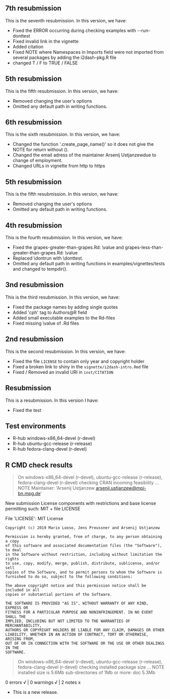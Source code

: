 ## 7th resubmission 

This is the seventh resubmission. In this version, we have:

* Fixed the ERROR occurring during checking examples with --run-donttest
* Fixed invalid link in the vignette
* Added citation
* Fixed NOTE where Namespaces in Imports field were not imported from several packages by adding the i2dash-pkg.R file
* changed T / F to TRUE / FALSE

## 5th resubmission 

This is the fifth resubmission. In this version, we have:

* Removed changing the user's options
* Omitted any default path in writing functions.


## 6th resubmission 

This is the sixth resubmission. In this version, we have:

* Changed the function '.create_page_name()' so it does not give the NOTE for return without ().
* Changed the email adress of the maintainer Arsenij Ustjanzewdue to change of employment.
* Changed URLs in vignette from http to https

## 5th resubmission 

This is the fifth resubmission. In this version, we have:

* Removed changing the user's options
* Omitted any default path in writing functions.


## 4th resubmission 

This is the fourth resubmission. In this version, we have:

* Fixed the grapes-greater-than-grapes.Rd: \value and grapes-less-than-greater-than-grapes.Rd: \value
* Replaced \dontrun with \donttest.
* Omitted any default path in writing functions in examples/vignettes/tests and changed to tempdir().

## 3nd resubmission 

This is the third resubmission. In this version, we have:

* Fixed the package names by adding single quotes
* Added 'cph' tag to Authors@R field
* Added small executable examples to the Rd-files
* Fixed missing \value of .Rd files

## 2nd resubmission 

This is the second resubmission. In this version, we have:

* Fixed the file `LICENSE` to contain only year and copyright holder
* Fixed a broken link to shiny in the `vignette/i2dash-intro.Rmd` file
* Fixed / Removed an invalid URI in `inst/CITATION`

## Resubmission

This is a resubmission. In this version I have:

* Fixed the test

## Test environments
- R-hub windows-x86_64-devel (r-devel)
- R-hub ubuntu-gcc-release (r-release)
- R-hub fedora-clang-devel (r-devel)

## R CMD check results
> On windows-x86_64-devel (r-devel), ubuntu-gcc-release (r-release), fedora-clang-devel (r-devel)
  checking CRAN incoming feasibility ... NOTE
  Maintainer: 'Arsenij Ustjanzew <arsenij.ustjanzew@mpi-bn.mpg.de>'
  
  New submission
  License components with restrictions and base license permitting such:
    MIT + file LICENSE
  
  File 'LICENSE':
    MIT License
    
    Copyright (c) 2019 Mario Looso, Jens Preussner and Arsenij Ustjanzew
    
    Permission is hereby granted, free of charge, to any person obtaining a copy
    of this software and associated documentation files (the "Software"), to deal
    in the Software without restriction, including without limitation the rights
    to use, copy, modify, merge, publish, distribute, sublicense, and/or sell
    copies of the Software, and to permit persons to whom the Software is
    furnished to do so, subject to the following conditions:
    
    The above copyright notice and this permission notice shall be included in all
    copies or substantial portions of the Software.
    
    THE SOFTWARE IS PROVIDED "AS IS", WITHOUT WARRANTY OF ANY KIND, EXPRESS OR
    FITNESS FOR A PARTICULAR PURPOSE AND NONINFRINGEMENT. IN NO EVENT SHALL THE
    IMPLIED, INCLUDING BUT NOT LIMITED TO THE WARRANTIES OF MERCHANTABILITY,
    AUTHORS OR COPYRIGHT HOLDERS BE LIABLE FOR ANY CLAIM, DAMAGES OR OTHER
    LIABILITY, WHETHER IN AN ACTION OF CONTRACT, TORT OR OTHERWISE, ARISING FROM,
    OUT OF OR IN CONNECTION WITH THE SOFTWARE OR THE USE OR OTHER DEALINGS IN THE
    SOFTWARE.

> On windows-x86_64-devel (r-devel), ubuntu-gcc-release (r-release), fedora-clang-devel (r-devel)
  checking installed package size ... NOTE
    installed size is  5.6Mb
    sub-directories of 1Mb or more:
      doc   5.3Mb

0 errors √ | 0 warnings √ | 2 notes x

* This is a new release.
